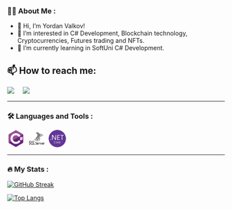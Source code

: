   ### :woman_technologist: About Me :
- 👋 Hi, I’m Yordan Valkov!
- 👀 I’m interested in C# Development, Blockchain technology, Cryptocurrencies, Futures trading and NFTs.
- 🌱 I’m currently learning in SoftUni C# Development.
<h2  align="left">📫 How to reach me:</h2>
<p align="left">
  <a target="_blank"href="https://www.linkedin.com/in/jvalkovv/"><img src="https://img.shields.io/badge/linkedin-%230077B5.svg?&style=for-the-badge&logo=linkedin&logoColor=white" /></a>&nbsp;&nbsp;&nbsp;&nbsp;
    <a href="mailto:yordan.valkov@gmail.com"><img src="https://img.shields.io/badge/gmail-%23D14836.svg?&style=for-the-badge&logo=gmail&logoColor=white" /></a>&nbsp;&nbsp;&nbsp;&nbsp;
    
---

### :hammer_and_wrench: Languages and Tools :
<div>
  <img src="https://github.com/devicons/devicon/blob/master/icons/csharp/csharp-original.svg" title="C#" alt="C#" width="40" height="40"/>&nbsp;
    <img src="https://github.com/devicons/devicon/blob/master/icons/microsoftsqlserver/microsoftsqlserver-plain-wordmark.svg" title="MSSQL" alt="MSSQL" width="40" height="40"/>&nbsp; 
  <img src="https://github.com/devicons/devicon/blob/master/icons/dotnetcore/dotnetcore-original.svg" title=".NET" alt=".NET" width="40" height="40"/>&nbsp;
</div>

 ---

### :fire: My Stats :
[![GitHub Streak](https://streak-stats.demolab.com?user=jvalkovv&theme=dark&dates=F2F2F2&ring=FFAE08&currStreakLabel=FFAE08&fire=DD2727)](https://git.io/streak-stats)

[![Top Langs](https://github-readme-stats.vercel.app/api/top-langs/?username=jvalkovv&border_color=00A8A3&text_color=F2F2F2&title_color=FFAE08&theme=vision-friendly-dark)](https://github.com/anuraghazra/github-readme-stats)

<!---
jvalkovv/jvalkovv is a ✨ special ✨ repository because its `README.md` (this file) appears on your GitHub profile.
You can click the Preview link to take a look at your changes.
--->

